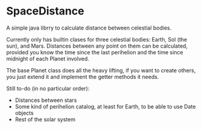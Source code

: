 # SpaceDistance
A simple java librry to calculate distance between celestial bodies.

Currently only has builtin clases for three celestial bodies: Earth, Sol (the sun), and Mars. Distances between any point on them can be calculated, provided you know the time since the last perihelion and the time since midnight of each Planet involved.

The base Planet class does all the heavy lifting, if you want to create others, you just extend it and implement the getter methods it needs.

Still to-do (in no particular order):
  * Distances between stars
  * Some kind of perihelion catalog, at least for Earth, to be able to use Date objects
  * Rest of the solar system
